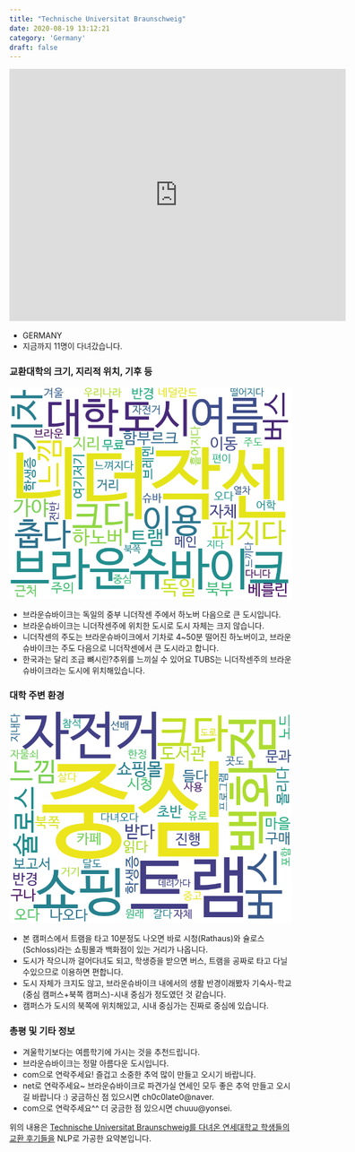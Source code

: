 ```yaml
---
title: "Technische Universitat Braunschweig"
date: 2020-08-19 13:12:21
category: 'Germany'
draft: false
---
```


<iframe
width="600"
height="450"
frameborder="0" style="border:0"
src="https://www.google.com/maps/embed/v1/place?key=AIzaSyC9e1AME-pVmWC4hBpFdu5S4dKzyepa3HQ&q=Technische+Universitat+Braunschweig&center=52.2739873,10.528918199999998&zoom=14" allowfullscreen>
</iframe>

* GERMANY
* 지금까지 11명이 다녀갔습니다. 

### 교환대학의 크기, 지리적 위치, 기후 등

![gen_info-WordCloud](../univ_wordclouds_okt/gen_info/DE000011_gen_info_okt.png)

* 브라운슈바이크는 독일의 중부 니더작센 주에서 하노버 다음으로 큰 도시입니다.
* 브라운슈바이크는 니더작센주에 위치한 도시로 도시 자체는 크지 않습니다.
* 니더작센의 주도는 브라운슈바이크에서 기차로 4~50분 떨어진 하노버이고, 브라운슈바이크는 주도 다음으로 니더작센에서 큰 도시라고 합니다.
* 한국과는 달리 조금 뼈시린?추위를 느끼실 수 있어요 TUBS는 니더작센주의 브라운슈바이크라는 도시에 위치해있습니다.


### 대학 주변 환경

![env_info-WordCloud](../univ_wordclouds_okt/env_info/DE000011_env_info_okt.png)

* 본 캠퍼스에서 트램을 타고 10분정도 나오면 바로 시청(Rathaus)와 슐로스(Schloss)라는 쇼핑몰과 백화점이 있는 거리가 나옵니다.
* 도시가 작으니까 걸어다녀도 되고, 학생증을 받으면 버스, 트램을 공짜로 타고 다닐수있으므로 이용하면 편합니다.
* 도시 자체가 크지도 않고, 브라운슈바이크 내에서의 생활 반경이래봤자 기숙사-학교(중심 캠퍼스+북쪽 캠퍼스)-시내 중심가 정도였던 것 같습니다.
* 캠퍼스가 도시의 북쪽에 위치해있고, 시내 중심가는 진짜로 중심에 있습니다.


### 총평 및 기타 정보 
* 겨울학기보다는 여름학기에 가시는 것을 추천드립니다.
* 브라운슈바이크는 정말 아름다운 도시입니다.
* com으로 연락주세요! 즐겁고 소중한 추억 많이 만들고 오시기 바랍니다.
* net로 연락주세요~ 브라운슈바이크로 파견가실 연세인 모두 좋은 추억 만들고 오시길 바랍니다 :) 궁금하신 점 있으시면 ch0c0late0@naver.
* com으로 연락주세요^^ 더 궁금한 점 있으시면 chuuu@yonsei.


위의 내용은 [Technische Universitat Braunschweig를 다녀온 연세대학교 학생들의 교환 후기들을](http://oia.yonsei.ac.kr/partner/expReport.asp?ucode=DE000011&bgbn=A) NLP로 가공한 요약본입니다. 
